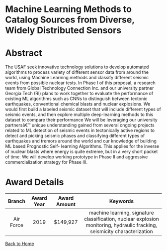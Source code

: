 
Machine Learning Methods to Catalog Sources from Diverse, Widely Distributed Sensors
====================================================================================

# Abstract


The USAF seek innovative technology solutions to develop automated algorithms to process variety of different sensor data from around the world, using Machine Learning methods and classify different seismic events from possible nuclear tests. In Phase I of this proposal, a research team from Global Technology Connection Inc. and our university partner Georgia Tech (RI) plans to work together to evaluate the performance of existing ML algorithms such as CNNs to distinguish between tectonic earthquakes, conventional chemical blasts and nuclear explosions. We would first build a labeled seismic dataset that will include different types of seismic events, and then explore multiple deep-learning methods to this dataset to compare their performance We will be leveraging our university partnersâ€™ unique understanding gained from several ongoing projects related to ML detection of seismic events in tectonically active regions to detect and picking seismic phases and classifying different types of earthquakes and tremors around the world and our knowledge of building ML based Prognostic Self- learning Algorithms. This applies for the inverse of nuclear blasts where energy is quite extreme, but in a very short packet of time. We will develop working prototype in Phase II and aggressive commercialization strategy for Phase III.  

# Award Details

|Branch|Award Year|Award Amount|Keywords|
| :---: | :---: | :---: | :---: |
|Air Force|2019|$149,927|machine learning, signature classification, nuclear explosion monitoring, hydraulic fracking, seismicity characterization|
  
  


[Back to Home](https://github.com/chrischow/dod_sbir_awards/DJ/#1578)